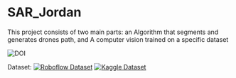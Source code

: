 # SAR_Jordan
This project consists of two main parts: an Algorithm that segments and generates drones path, and A computer vision trained on a specific dataset


![DOI](https://zenodo.org/badge/DOI/10.5281/zenodo.15427787.svg)


Dataset: 
[![Roboflow Dataset](https://public.roboflow.com/badges/v1/<workspace>/<project>.svg)](https://app.roboflow.com/ds/NiKwYOFNNq?key=Ndf4dysGVm)
[![Kaggle Dataset](https://img.shields.io/badge/Kaggle-Dataset-blue?logo=kaggle)](https://www.kaggle.com/datasets/baraaalkilani/sar-jordan)
